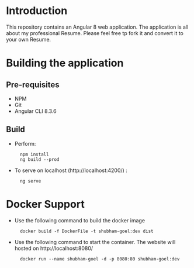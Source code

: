 # Introduction

This repository contains an Angular 8 web application. The application is all about my professional Resume. Please feel free tp fork it and convert it to your own Resume.

# Building the application

## Pre-requisites

- NPM
- Git
- Angular CLI 8.3.6

## Build

- Perform:

  		npm install
  	 	ng build --prod

- To serve on localhost (http://localhost:4200/) :

		ng serve

# Docker Support

- Use the following command to build the docker image

		docker build -f DockerFile -t shubham-goel:dev dist

- Use the following command to start the container. The website will hosted on http://localhost:8080/

		docker run --name shubham-goel -d -p 8080:80 shubham-goel:dev
